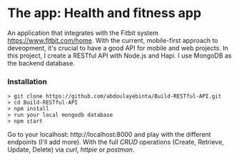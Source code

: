 # The app: Health and fitness app
An application that integrates with the Fitbit system https://www.fitbit.com/home. With the current, mobile-first approach to deveopment, it's crucial to have a good API for mobile and web projects. 
In this project, I create a RESTful API with Node.js and Hapi. I use MongoDB as the backend database.


### Installation
```
> git clone https://github.com/abdoulayebinta/Build-RESTful-API.git
> cd Build-RESTful-API
> npm install
> run your local mongodb database 
> npm start
```
Go to your localhost:  http://localhost:8000 and play with the different endpoints (I'll add more). With the full *CRUD* operations (Create, Retrieve, Update, Delete) via *curl*, *httpie* or *postman*. 


